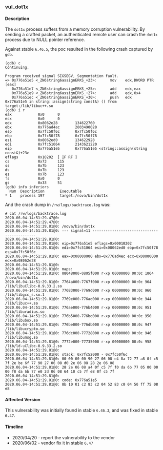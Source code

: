 ### vul_dot1x

#### Description

The `dot1x` process suffers from a memory corruption vulnerability. By sending a crafted packet, an authenticated remote user can crash the `dot1x` process due to NULL pointer reference.

Against stable `6.46.5`, the poc resulted in the following crash captured by `gdb`.

```shell
(gdb) c
Continuing.

Program received signal SIGSEGV, Segmentation fault.
=> 0x776a51e5 <_ZN6string6assignERKS_+23>:      mov    edx,DWORD PTR [eax]
   0x776a51e7 <_ZN6string6assignERKS_+25>:      add    edx,eax
   0x776a51e9 <_ZN6string6assignERKS_+27>:      add    edx,0x4
   0x776a51ec <_ZN6string6assignERKS_+30>:      push   edx
0x776a51e5 in string::assign(string const&) () from target:/lib/libuc++.so
(gdb) i r
eax            0x0      0
ecx            0x0      0
edx            0x8062e28        134622760
ebx            0x776ad4ec       2003490028
esp            0x7fc50f6c       0x7fc50f6c
ebp            0x7fc50f78       0x7fc50f78
esi            0x8062ed0        134622928
edi            0x7fc51064       2143621220
eip            0x776a51e5       0x776a51e5 <string::assign(string const&)+23>
eflags         0x10202  [ IF RF ]
cs             0x73     115
ss             0x7b     123
ds             0x7b     123
es             0x7b     123
fs             0x0      0
gs             0x33     51
(gdb) info inferiors
  Num  Description       Executable
* 1    process 197       target:/nova/bin/dot1x
```

And the crash dump in `/rw/logs/backtrace.log` was:

```shell
# cat /rw/logs/backtrace.log 
2020.06.04-14:51:29.47@0: 
2020.06.04-14:51:29.47@0: 
2020.06.04-14:51:29.81@0: /nova/bin/dot1x
2020.06.04-14:51:29.81@0: --- signal=11 --------------------------------------------
2020.06.04-14:51:29.81@0: 
2020.06.04-14:51:29.81@0: eip=0x776a51e5 eflags=0x00010202
2020.06.04-14:51:29.81@0: edi=0x7fc51064 esi=0x08062ed0 ebp=0x7fc50f78 esp=0x7fc50f6c
2020.06.04-14:51:29.81@0: eax=0x00000000 ebx=0x776ad4ec ecx=0x00000000 edx=0x08062e28
2020.06.04-14:51:29.81@0: 
2020.06.04-14:51:29.81@0: maps:
2020.06.04-14:51:29.81@0: 08048000-0805f000 r-xp 00000000 00:0c 1064       /nova/bin/dot1x
2020.06.04-14:51:29.81@0: 7764a000-7767f000 r-xp 00000000 00:0c 964        /lib/libuClibc-0.9.33.2.so
2020.06.04-14:51:29.81@0: 77683000-7769d000 r-xp 00000000 00:0c 960        /lib/libgcc_s.so.1
2020.06.04-14:51:29.81@0: 7769e000-776ad000 r-xp 00000000 00:0c 944        /lib/libuc++.so
2020.06.04-14:51:29.81@0: 776ae000-776b4000 r-xp 00000000 00:0c 951        /lib/liburadius.so
2020.06.04-14:51:29.81@0: 776b5000-776bd000 r-xp 00000000 00:0c 950        /lib/libubox.so
2020.06.04-14:51:29.81@0: 776be000-776db000 r-xp 00000000 00:0c 947        /lib/libucrypto.so
2020.06.04-14:51:29.81@0: 776dc000-77728000 r-xp 00000000 00:0c 946        /lib/libumsg.so
2020.06.04-14:51:29.81@0: 7772e000-77735000 r-xp 00000000 00:0c 958        /lib/ld-uClibc-0.9.33.2.so
2020.06.04-14:51:29.81@0: 
2020.06.04-14:51:29.81@0: stack: 0x7fc52000 - 0x7fc50f6c 
2020.06.04-14:51:29.81@0: 00 00 00 00 90 27 06 08 e4 8a 72 77 a8 0f c5 7f 2e be 6f 77 90 27 06 08 d0 2e 06 08 28 2e 06 08 
2020.06.04-14:51:29.81@0: 28 2e 06 08 a4 0f c5 7f f0 da 6b 77 05 00 00 00 f0 da 6b 77 e0 2d 06 08 64 10 c5 7f e8 0f c5 7f 
2020.06.04-14:51:29.81@0: 
2020.06.04-14:51:29.81@0: code: 0x776a51e5
2020.06.04-14:51:29.81@0: 8b 10 01 c2 83 c2 04 52 83 c0 04 50 ff 75 08 e8 
```

#### Affected Version

This vulnerability was initially found in stable  `6.46.3`, and was fixed in stable `6.47`.

#### Timeline

+ 2020/04/20 - report the vulnerability to the vendor
+ 2020/06/02 - vendor fix it in stable `6.47`

